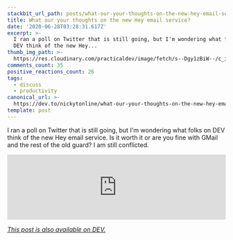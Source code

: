 ```yaml
---
stackbit_url_path: posts/what-our-your-thoughts-on-the-new-hey-email-service-5h57
title: What our your thoughts on the new Hey email service?
date: '2020-06-28T03:28:31.617Z'
excerpt: >-
  I ran a poll on Twitter that is still going, but I'm wondering what folks on
  DEV think of the new Hey...
thumb_img_path: >-
  https://res.cloudinary.com/practicaldev/image/fetch/s--Dgy1zBiW--/c_imagga_scale,f_auto,fl_progressive,h_420,q_auto,w_1000/https://dev-to-uploads.s3.amazonaws.com/i/mujuivymljr71rgv9cjq.png
comments_count: 35
positive_reactions_count: 26
tags:
  - discuss
  - productivity
canonical_url: >-
  https://dev.to/nickytonline/what-our-your-thoughts-on-the-new-hey-email-service-5h57
template: post
---
```

I ran a poll on Twitter that is still going, but I'm wondering what folks on DEV think of the new Hey email service. Is it worth it or are you fine with GMail and the rest of the old guard? I am still conflicted.


<iframe class="liquidTag" src="https://dev.to/embed/twitter?args=1277000517294665731" style="border: 0; width: 100%;"></iframe>


*[This post is also available on DEV.](https://dev.to/nickytonline/what-our-your-thoughts-on-the-new-hey-email-service-5h57)*


<script>
const parent = document.getElementsByTagName('head')[0];
const script = document.createElement('script');
script.type = 'text/javascript';
script.src = 'https://cdnjs.cloudflare.com/ajax/libs/iframe-resizer/4.1.1/iframeResizer.min.js';
script.charset = 'utf-8';
script.onload = function() {
    window.iFrameResize({}, '.liquidTag');
};
parent.appendChild(script);
</script>    
